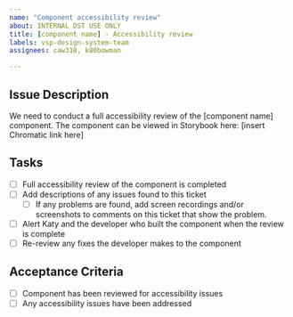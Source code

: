```yaml
---
name: "Component accessibility review"
about: INTERNAL DST USE ONLY
title: [component name] - Accessibility review
labels: vsp-design-system-team
assignees: caw310, k80bowman

---
```



## Issue Description
We need to conduct a full accessibility review of the [component name] component. The component can be viewed in Storybook here: [insert Chromatic link here]

## Tasks
- [ ] Full accessibility review of the component is completed
- [ ] Add descriptions of any issues found to this ticket
    - [ ] If any problems are found, add screen recordings and/or screenshots to comments on this ticket that show the problem.
- [ ] Alert Katy and the developer who built the component when the review is complete
- [ ] Re-review any fixes the developer makes to the component

## Acceptance Criteria
- [ ] Component has been reviewed for accessibility issues
- [ ] Any accessibility issues have been addressed